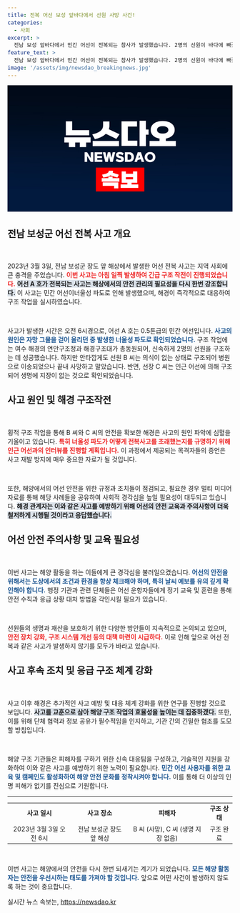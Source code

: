 ```yaml
---
title: 전복 어선 보성 앞바다에서 선원 사망 사건!
categories:
  - 사회
excerpt: >
  전남 보성 앞바다에서 민간 어선이 전복되는 참사가 발생했습니다. 2명의 선원이 바다에 빠졌고, 한 명은 안타깝게도 사망했으며 다른 한 명은 구조되었습니다. 사고 원인과 경위를 파악하기 위한 해경의 조사가 시작되었습니다.
feature_text: >
  전남 보성 앞바다에서 민간 어선이 전복되는 참사가 발생했습니다. 2명의 선원이 바다에 빠졌고, 한 명은 안타깝게도 사망했으며 다른 한 명은 구조되었습니다. 사고 원인과 경위를 파악하기 위한 해경의 조사가 시작되었습니다.
image: '/assets/img/newsdao_breakingnews.jpg'
---
```


<p><img src="/assets/img/newsdao_breakingnews.jpg" alt="ontimetimes 속보" /></p>

<h2 data-ke-size="size26">전남 보성군 어선 전복 사고 개요</h2>

<p data-ke-size="size16">&nbsp;</p> 

<p>2023년 3월 3일, 전남 보성군 장도 앞 해상에서 발생한 어선 전복 사고는 지역 사회에 큰 충격을 주었습니다. <b><span style="color: #ee2323;">이번 사고는 아침 일찍 발생하여 긴급 구조 작전이 진행되었습니다.</span></b> <b><span style="background-color: #21538527;">어선 A 호가 전복되는 사고는 해상에서의 안전 관리의 필요성을 다시 한번 강조합니다.</span></b> 이 사고는 민간 어선이너울성 파도로 인해 발생했으며, 해경이 즉각적으로 대응하여 구조 작업을 실시하였습니다.</p>

<p data-ke-size="size16">&nbsp;</p>

<p>사고가 발생한 시간은 오전 6시경으로, 어선 A 호는 0.5톤급의 민간 어선입니다. <b><span style="color: #1a5490;">사고의 원인은 자망 그물을 걷어 올리던 중 발생한 너울성 파도로 확인되었습니다.</span></b> 구조 작업에는 여수 해경의 연안구조정과 해경구조대가 총동원되어, 신속하게 2명의 선원을 구조하는 데 성공했습니다. 하지만 안타깝게도 선원 B 씨는 의식이 없는 상태로 구조되어 병원으로 이송되었으나 끝내 사망하고 말았습니다. 반면, 선장 C 씨는 인근 어선에 의해 구조되어 생명에 지장이 없는 것으로 확인되었습니다.</p>

<h2 data-ke-size="size26">사고 원인 및 해경 구조작전</h2>

<p data-ke-size="size16">&nbsp;</p>

<p>횡적 구조 작업을 통해 B 씨와 C 씨의 안전을 확보한 해경은 사고의 원인 파악에 심혈을 기울이고 있습니다. <b><span style="color: #ee2323;">특히 너울성 파도가 어떻게 전복사고를 초래했는지를 규명하기 위해 인근 어선과의 인터뷰를 진행할 계획입니다.</span></b> 이 과정에서 제공되는 목격자들의 증언은 사고 재발 방지에 매우 중요한 자료가 될 것입니다.</p>

<p data-ke-size="size16">&nbsp;</p>

<p>또한, 해양에서의 어선 안전을 위한 규정과 조치들이 점검되고, 필요한 경우 멀티 미디어 자료를 통해 해당 사례들을 공유하여 사회적 경각심을 높일 필요성이 대두되고 있습니다. <b><span style="background-color: #21538527;">해경 관계자는 이와 같은 사고를 예방하기 위해 어선의 안전 교육과 주의사항이 더욱 철저하게 시행될 것이라고 응답했습니다.</span></b> </p>

<h2 data-ke-size="size26">어선 안전 주의사항 및 교육 필요성</h2>

<p data-ke-size="size16">&nbsp;</p>

<p>이번 사고는 해양 활동을 하는 이들에게 큰 경각심을 불러일으켰습니다. <b><span style="color: #1a5490;">어선의 안전을 위해서는 도상에서의 조건과 환경을 항상 체크해야 하며, 특히 날씨 예보를 유의 깊게 확인해야 합니다.</span></b> 행정 기관과 관련 단체들은 어선 운항자들에게 정기 교육 및 훈련을 통해 안전 수칙과 응급 상황 대처 방법을 각인시킬 필요가 있습니다.</p>

<p data-ke-size="size16">&nbsp;</p>

<p>선원들의 생명과 재산을 보호하기 위한 다양한 방안들이 지속적으로 논의되고 있으며, <b><span style="color: #ee2323;">안전 장치 강화, 구조 시스템 개선 등의 대책 마련이 시급하다.</span></b> 이로 인해 앞으로 어선 전복과 같은 사고가 발생하지 않기를 모두가 바라고 있습니다.</p>

<h2 data-ke-size="size26">사고 후속 조치 및 응급 구조 체계 강화</h2>

<p data-ke-size="size16">&nbsp;</p>

<p>사고 이후 해경은 추가적인 사고 예방 및 대응 체계 강화를 위한 연구를 진행할 것으로 보입니다. <b><span style="background-color: #21538527;">사고를 교훈으로 삼아 해양 구조 작업의 효율성을 높이는 데 집중하겠다.</span></b> 또한, 이를 위해 단체 협력과 정보 공유가 필수적임을 인지하고, 기관 간의 긴밀한 협조를 도모할 방침입니다.</p>

<p data-ke-size="size16">&nbsp;</p>

<p>해양 구조 기관들은 피해자를 구하기 위한 신속 대응팀을 구성하고, 기술적인 지원을 강화하여 이와 같은 사고를 예방하기 위한 노력이 필요합니다. <b><span style="color: #1a5490;">민간 어선 사용자를 위한 교육 및 캠페인도 활성화하여 해양 안전 문화를 정착시켜야 합니다.</span></b> 이를 통해 더 이상의 인명 피해가 없기를 진심으로 기원합니다.</p>

<hr>

<table style="width: 100%;">
  <tr>
    <td style="text-align: center; height: 17px;"><b>사고 일시</b></td>
    <td style="text-align: center; height: 17px;"><b>사고 장소</b></td>
    <td style="text-align: center; height: 17px;"><b>피해자</b></td>
    <td style="text-align: center; height: 17px;"><b>구조 상태</b></td>
  </tr>
  <tr>
    <td style="text-align: center; height: 17px;">2023년 3월 3일 오전 6시</td>
    <td style="text-align: center; height: 17px;">전남 보성군 장도 앞 해상</td>
    <td style="text-align: center; height: 17px;">B 씨 (사망), C 씨 (생명 지장 없음)</td>
    <td style="text-align: center; height: 17px;">구조 완료</td>
  </tr>
</table>

<p data-ke-size="size16">&nbsp;</p> 

<p>이번 사고는 해양에서의 안전을 다시 한번 되새기는 계기가 되었습니다. <b><span style="color: #1a5490;">모든 해양 활동자는 안전을 우선시하는 태도를 가져야 할 것입니다.</span></b> 앞으로 어떤 사건이 발생하지 않도록 하는 것이 중요합니다.</p>
실시간 뉴스 속보는, <a href="https://newsdao.kr" rel="dofollow">https://newsdao.kr</a>


